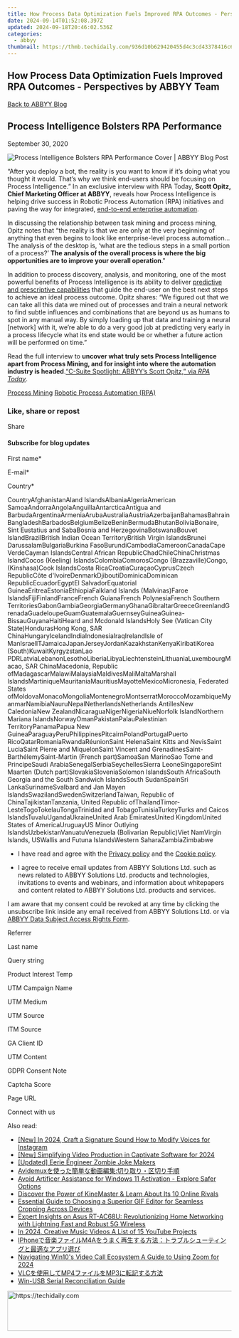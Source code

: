 ```yaml
---
title: How Process Data Optimization Fuels Improved RPA Outcomes - Perspectives by ABBYY Team
date: 2024-09-14T01:52:08.397Z
updated: 2024-09-18T20:46:02.536Z
categories:
  - abbyy
thumbnail: https://thmb.techidaily.com/936d10b629420455d4c3cd43378416c6e205e5dc73cdd968038b275d13e490d5.png
---
```


## How Process Data Optimization Fuels Improved RPA Outcomes - Perspectives by ABBYY Team

[Back to ABBYY Blog](https://tools.techidaily.com/abbyy/products/)

## Process Intelligence Bolsters RPA Performance

September 30, 2020

![Process Intelligence Bolsters RPA Performance Cover | ABBYY Blog Post](https://static3.abbyy.com/abbyycommedia/29657/process-intelligence-bolsters-rpa-performance-cover.png) 

“After you deploy a bot, the reality is you want to know if it’s doing what you thought it would. That’s why we think end-users should be focusing on Process Intelligence.” In an exclusive interview with RPA Today, **Scott Opitz, Chief Marketing Officer at ABBYY**, reveals how Process Intelligence is helping drive success in Robotic Process Automation (RPA) initiatives and paving the way for integrated, [end-to-end enterprise automation](https://tools.techidaily.com/abbyy/products/).

In discussing the relationship between task mining and process mining, Opitz notes that “the reality is that we are only at the very beginning of anything that even begins to look like enterprise-level process automation... The analysis of the desktop is, ‘what are the tedious steps in a small portion of a process?’ **The analysis of the overall process is where the big opportunities are to improve your overall operation**."

In addition to process discovery, analysis, and monitoring, one of the most powerful benefits of Process Intelligence is its ability to deliver [predictive and prescriptive capabilities](https://tools.techidaily.com/abbyy/products/) that guide the end-user on the best next steps to achieve an ideal process outcome. Opitz shares: “We figured out that we can take all this data we mined out of processes and train a neural network to find subtle influences and combinations that are beyond us as humans to spot in any manual way. By simply loading up that data and training a neural \[network\] with it, we’re able to do a very good job at predicting very early in a process lifecycle what its end state would be or whether a future action will be performed on time.”

Read the full interview to **uncover what truly sets Process Intelligence apart from Process Mining, and for insight into where the automation industry is headed**.[“C-Suite Spotlight: ABBYY’s Scott Opitz,” via _RPA Today_](https://www.rpatoday.net/featuredarticles/c-suite-spotlight-abbyys-scott-opitz/).

[Process Mining](https://tools.techidaily.com/abbyy/products/) [Robotic Process Automation (RPA)](https://www.abbyy.com/blog/robotic-process-automation-rpa/ "Robotic Process Automation (RPA)") 

### Like, share or repost

Share 

#### Subscribe for blog updates

First name\*

E-mail\*

Сountry\*

СountryAfghanistanAland IslandsAlbaniaAlgeriaAmerican SamoaAndorraAngolaAnguillaAntarcticaAntigua and BarbudaArgentinaArmeniaArubaAustraliaAustriaAzerbaijanBahamasBahrainBangladeshBarbadosBelgiumBelizeBeninBermudaBhutanBoliviaBonaire, Sint Eustatius and SabaBosnia and HerzegovinaBotswanaBouvet IslandBrazilBritish Indian Ocean TerritoryBritish Virgin IslandsBrunei DarussalamBulgariaBurkina FasoBurundiCambodiaCameroonCanadaCape VerdeCayman IslandsCentral African RepublicChadChileChinaChristmas IslandCocos (Keeling) IslandsColombiaComorosCongo (Brazzaville)Congo, (Kinshasa)Cook IslandsCosta RicaCroatiaCuraçaoCyprusCzech RepublicCôte d'IvoireDenmarkDjiboutiDominicaDominican RepublicEcuadorEgyptEl SalvadorEquatorial GuineaEritreaEstoniaEthiopiaFalkland Islands (Malvinas)Faroe IslandsFijiFinlandFranceFrench GuianaFrench PolynesiaFrench Southern TerritoriesGabonGambiaGeorgiaGermanyGhanaGibraltarGreeceGreenlandGrenadaGuadeloupeGuamGuatemalaGuernseyGuineaGuinea-BissauGuyanaHaitiHeard and Mcdonald IslandsHoly See (Vatican City State)HondurasHong Kong, SAR ChinaHungaryIcelandIndiaIndonesiaIraqIrelandIsle of ManIsraelITJamaicaJapanJerseyJordanKazakhstanKenyaKiribatiKorea (South)KuwaitKyrgyzstanLao PDRLatviaLebanonLesothoLiberiaLibyaLiechtensteinLithuaniaLuxembourgMacao, SAR ChinaMacedonia, Republic ofMadagascarMalawiMalaysiaMaldivesMaliMaltaMarshall IslandsMartiniqueMauritaniaMauritiusMayotteMexicoMicronesia, Federated States ofMoldovaMonacoMongoliaMontenegroMontserratMoroccoMozambiqueMyanmarNamibiaNauruNepalNetherlandsNetherlands AntillesNew CaledoniaNew ZealandNicaraguaNigerNigeriaNiueNorfolk IslandNorthern Mariana IslandsNorwayOmanPakistanPalauPalestinian TerritoryPanamaPapua New GuineaParaguayPeruPhilippinesPitcairnPolandPortugalPuerto RicoQatarRomaniaRwandaRéunionSaint HelenaSaint Kitts and NevisSaint LuciaSaint Pierre and MiquelonSaint Vincent and GrenadinesSaint-BarthélemySaint-Martin (French part)SamoaSan MarinoSao Tome and PrincipeSaudi ArabiaSenegalSerbiaSeychellesSierra LeoneSingaporeSint Maarten (Dutch part)SlovakiaSloveniaSolomon IslandsSouth AfricaSouth Georgia and the South Sandwich IslandsSouth SudanSpainSri LankaSurinameSvalbard and Jan Mayen IslandsSwazilandSwedenSwitzerlandTaiwan, Republic of ChinaTajikistanTanzania, United Republic ofThailandTimor-LesteTogoTokelauTongaTrinidad and TobagoTunisiaTurkeyTurks and Caicos IslandsTuvaluUgandaUkraineUnited Arab EmiratesUnited KingdomUnited States of AmericaUruguayUS Minor Outlying IslandsUzbekistanVanuatuVenezuela (Bolivarian Republic)Viet NamVirgin Islands, USWallis and Futuna IslandsWestern SaharaZambiaZimbabwe

* I have read and agree with the [Privacy policy](https://tools.techidaily.com/abbyy/products/) and the [Cookie policy](https://tools.techidaily.com/abbyy/products/).

* I agree to receive email updates from ABBYY Solutions Ltd. such as news related to ABBYY Solutions Ltd. products and technologies, invitations to events and webinars, and information about whitepapers and content related to ABBYY Solutions Ltd. products and services.  
    
I am aware that my consent could be revoked at any time by clicking the unsubscribe link inside any email received from ABBYY Solutions Ltd. or via [ABBYY Data Subject Access Rights Form](https://tools.techidaily.com/abbyy/products/).

Referrer

Last name

Query string

Product Interest Temp

UTM Campaign Name

UTM Medium

UTM Source

ITM Source

GA Client ID

UTM Content

GDPR Consent Note

Captcha Score

Page URL

Connect with us

<ins class="adsbygoogle"
     style="display:block"
     data-ad-format="autorelaxed"
     data-ad-client="ca-pub-7571918770474297"
     data-ad-slot="1223367746"></ins>

<ins class="adsbygoogle"
     style="display:block"
     data-ad-client="ca-pub-7571918770474297"
     data-ad-slot="8358498916"
     data-ad-format="auto"
     data-full-width-responsive="true"></ins>

<span class="atpl-alsoreadstyle">Also read:</span>
<div><ul>
<li><a href="https://instagram-video-recordings.techidaily.com/new-in-2024-craft-a-signature-sound-how-to-modify-voices-for-instagram/"><u>[New] In 2024, Craft a Signature Sound How to Modify Voices for Instagram</u></a></li>
<li><a href="https://screen-mirroring-recording.techidaily.com/new-simplifying-video-production-in-captivate-software-for-2024/"><u>[New] Simplifying Video Production in Captivate Software for 2024</u></a></li>
<li><a href="https://article-files.techidaily.com/updated-eerie-engineer-zombie-joke-makers/"><u>[Updated] Eerie Engineer Zombie Joke Makers</u></a></li>
<li><a href="https://solve-hot.techidaily.com/1726027984322-avidemux/"><u>Avidemuxを使った簡単な動画編集:切り取り・区切り手順</u></a></li>
<li><a href="https://tech-haven.techidaily.com/avoid-artificer-assistance-for-windows-11-activation-explore-safer-options/"><u>Avoid Artificer Assistance for Windows 11 Activation - Explore Safer Options</u></a></li>
<li><a href="https://fox-info.techidaily.com/discover-the-power-of-kinemaster-and-learn-about-its-10-online-rivals/"><u>Discover the Power of KineMaster & Learn About Its 10 Online Rivals</u></a></li>
<li><a href="https://solve-hot.techidaily.com/essential-guide-to-choosing-a-superior-gif-editor-for-seamless-cropping-across-devices/"><u>Essential Guide to Choosing a Superior GIF Editor for Seamless Cropping Across Devices</u></a></li>
<li><a href="https://graphic-issues.techidaily.com/expert-insights-on-asus-rt-ac68u-revolutionizing-home-networking-with-lightning-fast-and-robust-5g-wireless/"><u>Expert Insights on Asus RT-AC68U: Revolutionizing Home Networking with Lightning Fast and Robust 5G Wireless</u></a></li>
<li><a href="https://youtube-clips.techidaily.com/in-2024-creative-music-videos-a-list-of-15-youtube-projects/"><u>In 2024, Creative Music Videos A List of 15 YouTube Projects</u></a></li>
<li><a href="https://solve-hot.techidaily.com/iphonem4a/"><u>IPhoneで音楽ファイルM4Aをうまく再生する方法：トラブルシューティングと最適なアプリ選び</u></a></li>
<li><a href="https://fox-access.techidaily.com/navigating-win10s-video-call-ecosystem-a-guide-to-using-zoom-for-2024/"><u>Navigating Win10's Video Call Ecosystem A Guide to Using Zoom for 2024</u></a></li>
<li><a href="https://solve-hot.techidaily.com/vlcmp4mp3/"><u>VLCを使用してMP4ファイルをMP3に転記する方法</u></a></li>
<li><a href="https://driver-error.techidaily.com/win-usb-serial-reconciliation-guide/"><u>Win-USB Serial Reconciliation Guide</u></a></li>
</ul></div>

<!-- affiliate ads begin -->
<a href="https://appsumo.8odi.net/c/5597632/2068433/7443" target="_top" id="2068433">
  <img src="//a.impactradius-go.com/display-ad/7443-2068433" border="0" alt="https://techidaily.com" width="728" height="90"/>
</a>
<img height="0" width="0" src="https://appsumo.8odi.net/i/5597632/2068433/7443" style="position:absolute;visibility:hidden;" border="0" />
<!-- affiliate ads end -->

